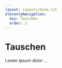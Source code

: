 ```yaml
---
layout: layouts/base.njk
eleventyNavigation:
  key: Tauschen
  order: 3
---
```

# Tauschen

Lorem Ipsum dolor ...
